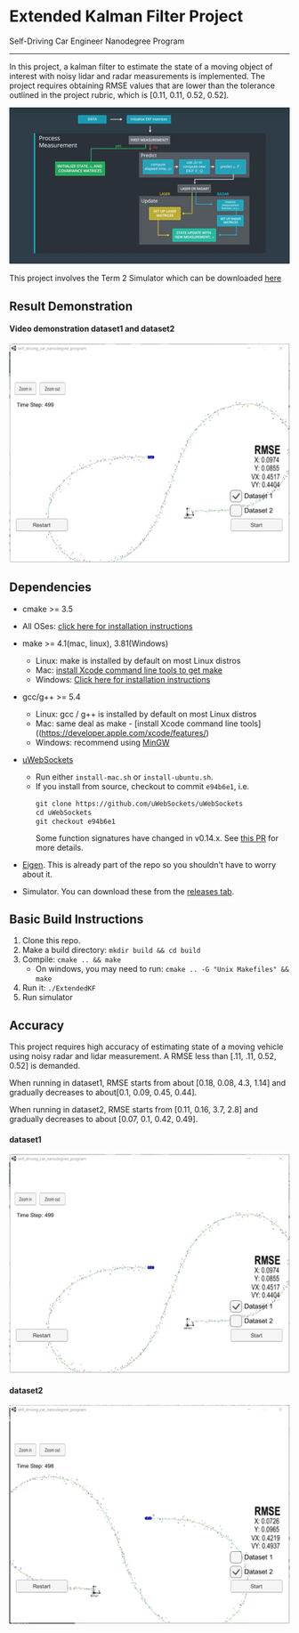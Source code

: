 # Extended Kalman Filter Project
Self-Driving Car Engineer Nanodegree Program

---

In this project, a kalman filter to estimate the state of a moving object of interest with noisy lidar and radar measurements is implemented. The project requires obtaining RMSE values that are lower than the tolerance outlined in the project rubric, which is [0.11, 0.11, 0.52, 0.52].

![](./demonstration/0.png)

This project involves the Term 2 Simulator which can be downloaded [here](https://github.com/udacity/self-driving-car-sim/releases)


## Result Demonstration
#### Video demonstration dataset1 and dataset2

[![](./demonstration/1.png)](https://youtu.be/iN-Bf5Ay5Bc)


## Dependencies

* cmake >= 3.5
 * All OSes: [click here for installation instructions](https://cmake.org/install/)
* make >= 4.1(mac, linux), 3.81(Windows)
  * Linux: make is installed by default on most Linux distros
  * Mac: [install Xcode command line tools to get make](https://developer.apple.com/xcode/features/)
  * Windows: [Click here for installation instructions](http://gnuwin32.sourceforge.net/packages/make.htm)
* gcc/g++ >= 5.4
  * Linux: gcc / g++ is installed by default on most Linux distros
  * Mac: same deal as make - [install Xcode command line tools]((https://developer.apple.com/xcode/features/)
  * Windows: recommend using [MinGW](http://www.mingw.org/)
* [uWebSockets](https://github.com/uWebSockets/uWebSockets)
  * Run either `install-mac.sh` or `install-ubuntu.sh`.
  * If you install from source, checkout to commit `e94b6e1`, i.e.
    ```
    git clone https://github.com/uWebSockets/uWebSockets
    cd uWebSockets
    git checkout e94b6e1
    ```
    Some function signatures have changed in v0.14.x. See [this PR](https://github.com/udacity/CarND-MPC-Project/pull/3) for more details.


* [Eigen](http://eigen.tuxfamily.org/index.php?title=Main_Page). This is already part of the repo so you shouldn't have to worry about it.
* Simulator. You can download these from the [releases tab](https://github.com/udacity/self-driving-car-sim/releases).

## Basic Build Instructions

1. Clone this repo.
2. Make a build directory: `mkdir build && cd build`
3. Compile: `cmake .. && make` 
   * On windows, you may need to run: `cmake .. -G "Unix Makefiles" && make`
4. Run it: `./ExtendedKF `
5. Run simulator

## Accuracy

This project requires high accuracy of estimating state of a moving vehicle using noisy radar and lidar measurement. A RMSE less than [.11, .11, 0.52, 0.52] is demanded.

When running in dataset1, RMSE starts from about [0.18, 0.08, 4.3, 1.14] and gradually decreases to about[0.1, 0.09, 0.45, 0.44].

When running in dataset2, RMSE starts from [0.11, 0.16, 3.7, 2.8] and gradually decreases to about [0.07, 0.1, 0.42, 0.49].

#### dataset1
![](./demonstration/1.png)
#### dataset2
![](./demonstration/2.png)